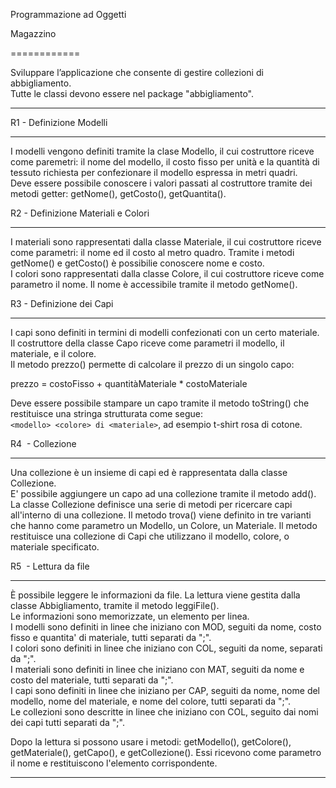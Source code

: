 Programmazione ad Oggetti

Magazzino  

============

Sviluppare l’applicazione che consente di gestire collezioni di abbigliamento.  
Tutte le classi devono essere nel package "abbigliamento".  

* * *

R1 - Definizione Modelli  

---------------------------

I modelli vengono definiti tramite la clase Modello, il cui costruttore riceve come paremetri: il nome del modello, il costo fisso per unità e la quantità di tessuto richiesta per confezionare il modello espressa in metri quadri.  
Deve essere possibile conoscere i valori passati al costruttore tramite dei metodi getter: getNome(), getCosto(), getQuantita().  

R2 - Definizione Materiali e Colori  

--------------------------------------

I materiali sono rappresentati dalla classe Materiale, il cui costruttore riceve come parametri: il nome ed il costo al metro quadro. Tramite i metodi getNome() e getCosto() è possibilie conoscere nome e costo.  
I colori sono rappresentati dalla classe Colore, il cui costruttore riceve come parametro il nome. Il nome è accessibile tramite il metodo getNome().  

R3 - Definizione dei Capi  

----------------------------

I capi sono definiti in termini di modelli confezionati con un certo materiale. Il costruttore della classe Capo riceve come parametri il modello, il materiale, e il colore.  
Il metodo prezzo() permette di calcolare il prezzo di un singolo capo:  
  

prezzo = costoFisso + quantitàMateriale \* costoMateriale  

  
Deve essere possibile stampare un capo tramite il metodo toString() che restituisce una stringa strutturata come segue:  
`<modello> <colore> di <materiale>`, ad esempio t-shirt rosa di cotone.  

R4  - Collezione  

-------------------

Una collezione è un insieme di capi ed è rappresentata dalla classe Collezione.  
E' possibile aggiungere un capo ad una collezione tramite il metodo add().  
La classe Collezione definisce una serie di metodi per ricercare capi all'interno di una collezione. Il metodo trova() viene definito in tre varianti che hanno come parametro un Modello, un Colore, un Materiale. Il metodo restituisce una collezione di Capi che utilizzano il modello, colore, o materiale specificato.  
  

R5  - Lettura da file  

------------------------

È possibile leggere le informazioni da file. La lettura viene gestita dalla classe Abbigliamento, tramite il metodo leggiFile().  
Le informazioni sono memorizzate, un elemento per linea.  
I modelli sono definiti in linee che iniziano con MOD, seguiti da nome, costo fisso e quantita' di materiale, tutti separati da ";".  
I colori sono definiti in linee che iniziano con COL, seguiti da nome, separati da ";".  
I materiali sono definiti in linee che iniziano con MAT, seguiti da nome e costo del materiale, tutti separati da ";".  
I capi sono definiti in linee che iniziano per CAP, seguiti da nome, nome del modello, nome del materiale, e nome del colore, tutti separati da ";".  
Le collezioni sono descritte in linee che iniziano con COL, seguito dai nomi dei capi tutti separati da ";".  
  
Dopo la lettura si possono usare i metodi: getModello(), getColore(), getMateriale(), getCapo(), e getCollezione(). Essi ricevono come parametro il nome e restituiscono l'elemento corrispondente.  

* * *